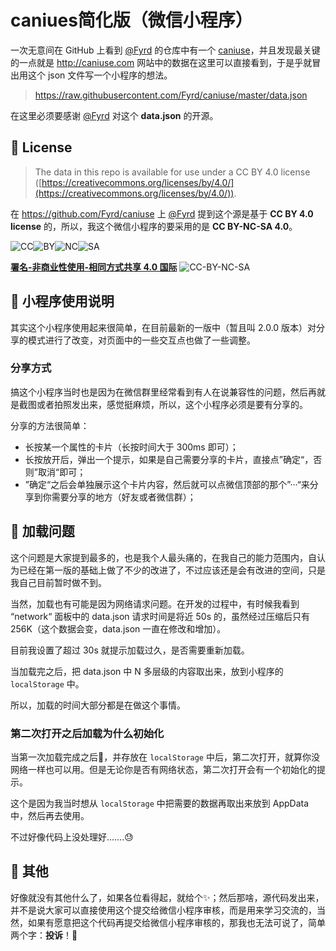 # caniues简化版（微信小程序）

一次无意间在 GitHub 上看到 [@Fyrd](https://github.com/Fyrd) 的仓库中有一个 [caniuse](https://github.com/Fyrd/caniuse)，并且发现最关键的一点就是 http://caniuse.com 网站中的数据在这里可以直接看到，于是乎就冒出用这个 json 文件写一个小程序的想法。

> https://raw.githubusercontent.com/Fyrd/caniuse/master/data.json

在这里必须要感谢 [@Fyrd](https://github.com/Fyrd) 对这个 **data.json** 的开源。



## 📌 License

> The data in this repo is available for use under a CC BY 4.0 license ([https://creativecommons.org/licenses/by/4.0/](https://creativecommons.org/licenses/by/4.0/)). 

在 https://github.com/Fyrd/caniuse 上 [@Fyrd](https://github.com/Fyrd) 提到这个源是基于 **CC BY 4.0 license** 的，所以，我这个微信小程序的要采用的是 **CC BY-NC-SA 4.0**。

![CC](https://creativecommons.org/wp-content/themes/creativecommons.org/images/chooser_cc.png)![BY](https://creativecommons.org/wp-content/themes/creativecommons.org/images/chooser_by.png)![NC](https://creativecommons.org/wp-content/themes/creativecommons.org/images/chooser_nc.png)![SA](https://creativecommons.org/wp-content/themes/creativecommons.org/images/chooser_sa.png)

**[署名-非商业性使用-相同方式共享 4.0 国际](http://creativecommons.org/licenses/by-nc-sa/4.0/)** ![CC-BY-NC-SA](https://i.creativecommons.org/l/by-nc-sa/4.0/80x15.png)



## 📌 小程序使用说明

其实这个小程序使用起来很简单，在目前最新的一版中（暂且叫 2.0.0 版本）对分享的模式进行了改变，对页面中的一些交互点也做了一些调整。

### 分享方式

搞这个小程序当时也是因为在微信群里经常看到有人在说兼容性的问题，然后再就是截图或者拍照发出来，感觉挺麻烦，所以，这个小程序必须是要有分享的。

分享的方法很简单：

* 长按某一个属性的卡片（长按时间大于 300ms 即可）；
* 长按放开后，弹出一个提示，如果是自己需要分享的卡片，直接点”确定“，否则”取消“即可；
* ”确定“之后会单独展示这个卡片内容，然后就可以点微信顶部的那个”···“来分享到你需要分享的地方（好友或者微信群）；



## 📌 加载问题

这个问题是大家提到最多的，也是我个人最头痛的，在我自己的能力范围内，自认为已经在第一版的基础上做了不少的改进了，不过应该还是会有改进的空间，只是我自己目前暂时做不到。

当然，加载也有可能是因为网络请求问题。在开发的过程中，有时候我看到 “network“ 面板中的 data.json 请求时间是将近 50s 的，虽然经过压缩后只有 256K（这个数据会变，data.json 一直在修改和增加）。

目前我设置了超过 30s 就提示加载过久，是否需要重新加载。

当加载完之后，把 data.json 中 N 多层级的内容取出来，放到小程序的 `localStorage` 中。

所以，加载的时间大部分都是在做这个事情。

### 第二次打开之后加载为什么初始化

当第一次加载完成之后，并存放在 `localStorage` 中后，第二次打开，就算你没网络一样也可以用。但是无论你是否有网络状态，第二次打开会有一个初始化的提示。

这个是因为我当时想从 `localStorage` 中把需要的数据再取出来放到 AppData 中，然后再去使用。

不过好像代码上没处理好…….😓



## 📌 其他

好像就没有其他什么了，如果各位看得起，就给个✨；然后那啥，源代码发出来，并不是说大家可以直接使用这个提交给微信小程序审核，而是用来学习交流的，当然，如果有愿意把这个代码再提交给微信小程序审核的，那我也无法可说了，简单两个字：**投诉**！🤔